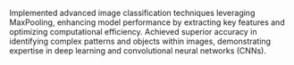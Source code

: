 Implemented advanced image classification techniques leveraging MaxPooling, enhancing model performance by extracting key features and optimizing computational efficiency. Achieved superior accuracy in identifying complex patterns and objects within images, demonstrating expertise in deep learning and convolutional neural networks (CNNs).

